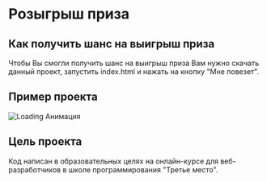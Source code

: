 # Розыгрыш приза

## Как получить шанс на выигрыш приза
Чтобы Вы смогли получить шанс на выигрыш приза Вам нужно скачать данный проект, запустить index.html и нажать на кнопку "Мне повезет".

## Пример проекта
![Loading Анимация](https://github.com/Arkhipkina/prize_drawing/assets/106983092/6e6f8224-f140-4941-b986-c8c3efe8fa15)

## Цель проекта 
Код написан в образовательных целях на онлайн-курсе для веб-разработчиков в школе программирования "Третье место".
